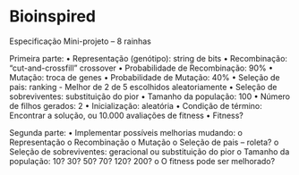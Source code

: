 # Bioinspired

Especificação Mini-projeto – 8 rainhas

Primeira parte:
•	Representação (genótipo): string de bits
•	Recombinação: “cut-and-crossfill” crossover
•	Probabilidade de Recombinação: 90%
•	Mutação: troca de genes
•	Probabilidade de Mutação: 40%
•	Seleção de pais: ranking - Melhor de 2 de 5 escolhidos aleatoriamente
•	Seleção de sobreviventes: substituição do pior
•	Tamanho da população: 100
•	Número de filhos gerados: 2
•	Inicialização: aleatória
•	Condição de término: Encontrar a solução, ou 10.000 avaliações de fitness
•	Fitness?

Segunda parte:
•	Implementar possíveis melhorias mudando:
o	Representação
o	Recombinação 
o	Mutação
o	Seleção de pais – roleta?
o	Seleção de sobreviventes: geracional ou substituição do pior
o	Tamanho da população: 10? 30? 50? 70? 120? 200?
o	O fitness pode ser melhorado?
